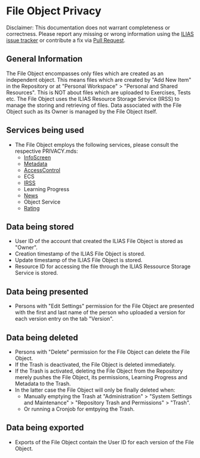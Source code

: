 # File Object Privacy
Disclaimer: This documentation does not warrant completeness or correctness. Please report any missing or wrong information using the [ILIAS issue tracker](https://mantis.ilias.de) or contribute a fix via [Pull Request](docs/development/contributing.md#pull-request-to-the-repositories).

## General Information
The File Object encompasses only files which are created as an independent object. This means files which are created by "Add New Item" in the Repository or at "Personal Workspace" > "Personal and Shared Resources". This is NOT about files which are uploaded to Exercises, Tests etc. The File Object uses the ILIAS Resource Storage Service (IRSS) to manage the storing and retrieving of files. Data associated with the File Object such as its Owner is managed by the File Object itself.

## Services being used
- The File Object employs the following services, please consult the respective PRIVACY.mds:
  - [InfoScreen](../../Services/InfoScreen/PRIVACY.md)
  - [Metadata](../../Services/MetaData/Privacy.md)
  - [AccessControl](../../Services/AccessControl/PRIVACY.md)
  - ECS
  - [IRSS](../../src/ResourceStorage/PRIVACY.md)
  - Learning Progress
  - [News](../../Services/News/PRIVACY.md)
  - Object Service
  - [Rating](../../Services/Rating/PRIVACY.md)


## Data being stored
- User ID of the account that created the ILIAS File Object is stored as "Owner".
- Creation timestamp of the ILIAS File Object is stored.
- Update timestamp of the ILIAS File Object is stored.
- Resource ID for accessing the file through the ILIAS Ressource Storage Service is stored.

## Data being presented
- Persons with "Edit Settings" permission for the File Object are presented with the first and last name of the person who uploaded a version for each version entry on the tab "Version".

## Data being deleted
- Persons with "Delete" permission for the File Object can delete the File Object.
- If the Trash is deactivated, the File Object is deleted immediately. 
- If the Trash is activated, deleting the File Object from the Repository merely pushes the File Object, its permissions, Learning Progress and Metadata to the Trash. 
- In the latter case the File Object will only be finally deleted when:
  - Manually emptying the Trash at "Administration" > "System Settings and Maintenance" > "Repository Trash and Permissions" > "Trash".
  - Or running a Cronjob for emtpying the Trash.

## Data being exported
- Exports of the File Object contain the User ID for each version of the File Object.